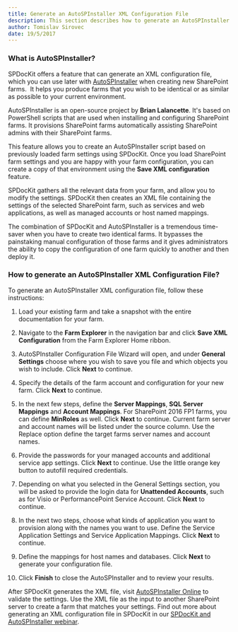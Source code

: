 ```yaml
---
title: Generate an AutoSPInstaller XML Configuration File
description: This section describes how to generate an AutoSPInstaller XML configuration file.
author: Tomislav Sirovec
date: 19/5/2017
---
```

### What is AutoSPInstaller?

SPDocKit offers a feature that can generate an XML configuration file, which you can use later with [AutoSPInstaller](https://autospinstaller.com/) when creating new SharePoint farms.  It helps you produce farms that you wish to be identical or as similar as possible to your current environment.

AutoSPInstaller is an open-source project by **Brian Lalancette**. It's based on PowerShell scripts that are used when installing and configuring SharePoint farms. It provisions SharePoint farms automatically assisting SharePoint admins with their SharePoint farms.

This feature allows you to create an AutoSPInstaller script based on previously loaded farm settings using SPDocKit. Once you load SharePoint farm settings and you are happy with your farm configuration, you can create a copy of that environment using the **Save XML configuration** feature.

SPDocKit gathers all the relevant data from your farm, and allow you to modify the settings. SPDocKit then creates an XML file containing the settings of the selected SharePoint farm, such as services and web applications, as well as managed accounts or host named mappings.

The combination of SPDocKit and AutoSPInstaller is a tremendous time-saver when you have to create two identical farms. It bypasses the painstaking manual configuration of those farms and it gives administrators the ability to copy the configuration of one farm quickly to another and then deploy it.

### How to generate an AutoSPInstaller XML Configuration File?

To generate an AutoSPInstaller XML configuration file, follow these instructions:

1. Load your existing farm and take a snapshot with the entire documentation for your farm.

1. Navigate to the **Farm Explorer** in the navigation bar and click **Save XML Configuration** from the Farm Explorer Home ribbon.

1. AutoSPInstaller Configuration File Wizard will open, and under **General Settings** choose where you wish to save you file and which objects you wish to include. Click **Next** to continue.

1. Specify the details of the farm account and configuration for your new farm. Click **Next** to continue.

1. In the next few steps, define the **Server Mappings**, **SQL Server Mappings** and **Account Mappings**. For SharePoint 2016 FP1 farms, you can define __MinRoles__ as well. Click **Next** to continue. Current farm server and account names will be listed under the source column. Use the Replace option define the target farms server names and account names.

1. Provide the passwords for your managed accounts and additional service app settings. Click **Next** to continue. Use the little orange key button to autofill required credentials.

1. Depending on what you selected in the General Settings section, you will be asked to provide the login data for **Unattended Accounts**, such as for Visio or PerformancePoint Service Account. Click **Next** to continue.

1. In the next two steps, choose what kinds of application you want to provision along with the names you want to use. Define the Service Application Settings and Service Application Mappings. Click **Next** to continue.

1. Define the mappings for host names and databases. Click **Next** to generate your configuration file.

1. Click **Finish** to close the AutoSPInstaller and to review your results.

After SPDocKit generates the XML file, visit [AutoSPInstaller Online](https://autospinstaller.com/) to validate the settings. Use the XML file as the input to another SharePoint server to create a farm that matches your settings. Find out more about generating an XML configuration file in SPDocKit in our [SPDocKit and AutoSPInstaller webinar](http://www.spdockit.com/blog/video-create-a-copy-of-your-sharepoint-farm-with-spdockit-and-autospinstaller/).